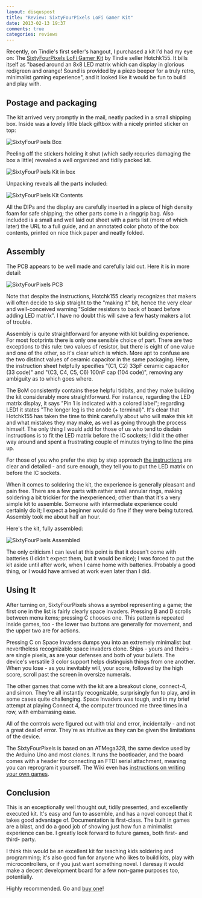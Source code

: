 ```yaml
---
layout: disquspost
title: "Review: SixtyFourPixels LoFi Gamer Kit"
date: 2013-02-13 19:37
comments: true
categories: reviews
---
```


Recently, on Tindie's first seller's hangout, I purchased a kit I'd had my eye on: The [SixtyFourPixels LoFi Gamer Kit](https://tindie.com/products/hotchk155/sixtyfourpixels-lo-fi-gamer-kit/) by Tindie seller Hotchk155. It bills itself as "based around an 8x8 LED matrix which can display in glorious red/green and orange! Sound is provided by a piezo beeper for a truly retro, minimalist gaming experience", and it looked like it would be fun to build and play with.

## Postage and packaging

The kit arrived very promptly in the mail, neatly packed in a small shipping box. Inside was a lovely little black giftbox with a nicely printed sticker on top:

![SixtyFourPixels Box](https://lh3.googleusercontent.com/-aKDP9_8SIBs/URvtORiGQTI/AAAAAAAACmg/g4HKctL5hK0/w529-h480-p-k/P1010265.JPG)

Peeling off the stickers holding it shut (which sadly requries damaging the box a little) revealed a well organized and tidily packed kit.

![SixtyFourPixels Kit in box](https://lh6.googleusercontent.com/-n8YfMARwPhM/URvtPjFAdZI/AAAAAAAACmo/sKZDCdGGsS4/w315-h237-n-k/P1010266.JPG)

Unpacking reveals all the parts included:

![SixtyFourPixels Kit Contents](https://lh3.googleusercontent.com/-UgWLLWDLUH4/URvtQ4RAGGI/AAAAAAAACmw/m34Xu9a-9ig/w317-h237-n-k/P1010267.JPG)

All the DIPs and the display are carefully inserted in a piece of high density foam for safe shipping; the other parts come in a ringgrip bag. Also included is a small and well laid out sheet with a parts list (more of which later) the URL to a full guide, and an annotated color photo of the box contents, printed on nice thick paper and neatly folded.

## Assembly

The PCB appears to be well made and carefully laid out. Here it is in more detail:

![SixtyFourPixels PCB](https://lh4.googleusercontent.com/-6hL_08CX8II/URvtSJJwoZI/AAAAAAAACm4/1fQ41EgOPQQ/w316-h237-n-k/P1010268.JPG)

Note that despite the instructions, Hotchk155 clearly recognizes that makers will often decide to skip straight to the "making it" bit, hence the very clear and well-conceived warning "Solder resistors to back of board before adding LED matrix". I have no doubt this will save a few hasty makers a lot of trouble.

Assembly is quite straightforward for anyone with kit building experience. For most footprints there is only one sensible choice of part. There are two exceptions to this rule: two values of resistor, but there is eight of one value and one of the other, so it's clear which is which. More apt to confuse are the two distinct values of ceramic capacitor in the same packaging. Here, the instruction sheet helpfully specifies "(C1, C2) 33pF ceramic capacitor (33 code)" and "(C3, C4, C5, C6) 100nF cap (104 code)", removing any ambiguity as to which goes where.

The BoM consistently contains these helpful tidbits, and they make building the kit considerably more straightforward. For instance, regarding the LED matrix display, it says "Pin 1 is indicated with a colored label"; regarding LED1 it states "The longer leg is the anode (+ terminal)". It's clear that Hotchk155 has taken the time to think carefully about who will make this kit and what mistakes they may make, as well as going through the process himself. The only thing I would add for those of us who tend to disdain instructions is to fit the LED matrix before the IC sockets; I did it the other way around and spent a frustrating couple of minutes trying to line the pins up.

For those of you who prefer the step by step approach [the instructions](https://github.com/hotchk155/AVRGame/wiki/Build) are clear and detailed - and sure enough, they tell you to put the LED matrix on before the IC sockets.

When it comes to soldering the kit, the experience is generally pleasant and pain free. There are a few parts with rather small annular rings, making soldering a bit trickier for the inexperienced; other than that it's a very simple kit to assemble. Someone with intermediate experience could certainly do it; I expect a beginner would do fine if they were being tutored. Assembly took me about half an hour.

Here's the kit, fully assembled:

![SixtyFourPixels Assembled](https://lh3.googleusercontent.com/-M113WBP8t44/URvtTy5QXqI/AAAAAAAACnA/O89JToNFbcg/w316-h237-n-k/P1010269.JPG)

The only criticism I can level at this point is that it doesn't come with batteries (I didn't expect them, but it would be nice); I was forced to put the kit aside until after work, when I came home with batteries. Probably a good thing, or I would have arrived at work even later than I did.

## Using It

After turning on, SixtyFourPixels shows a symbol representing a game; the first one in the list is fairly clearly space invaders. Pressing B and D scrolls between menu items; pressing C chooses one. This pattern is repeated inside games, too - the lower two buttons are generally for movement, and the upper two are for actions.

Pressing C on Space Invaders dumps you into an extremely minimalist but nevertheless recognizable space invaders clone. Ships - yours and theirs - are single pixels, as are your defenses and both of your bullets. The device's versatile 3 color support helps distinguish things from one another. When you lose - as you inevitably will, your score, followed by the high score, scroll past the screen in oversize numerals.

The other games that come with the kit are a breakout clone, connect-4, and simon. They're all instantly recognizable, surprisingly fun to play, and in some cases quite challenging. Space Invaders was tough, and in my brief attempt at playing Connect 4, the computer trounced me three times in a row, with embarrasing ease.

All of the controls were figured out with trial and error, incidentally - and not a great deal of error. They're as intuitive as they can be given the limitations of the device.

The SixtyFourPixels is based on an ATMega328, the same device used by the Arduino Uno and most clones. It runs the bootloader, and the board comes with a header for connecting an FTDI serial attachment, meaning you can reprogram it yourself. The Wiki even has [instructions on writing your own games](https://github.com/hotchk155/AVRGame/wiki/Programming-The-Games).

## Conclusion

This is an exceptionally well thought out, tidily presented, and excellently executed kit. It's easy and fun to assemble, and has a novel concept that it takes good advantage of. Documentation is first-class. The built in games are a blast, and do a good job of showing just how fun a minimalist experience can be. I greatly look forward to future games, both first- and third- party.

I think this would be an excellent kit for teaching kids soldering and programming; it's also good fun for anyone who likes to build kits, play with microcontrollers, or if you just want something novel. I daresay it would make a decent development board for a few non-game purposes too, potentially.

Highly recommended. Go and [buy one](https://tindie.com/products/hotchk155/sixtyfourpixels-lo-fi-gamer-kit/)!
